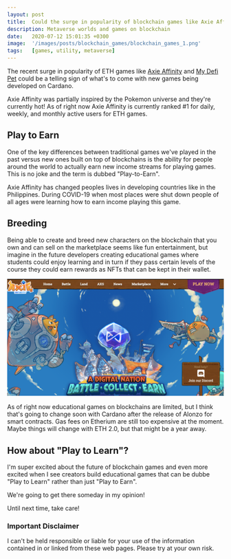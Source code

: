 ```yaml
---
layout: post
title:  Could the surge in popularity of blockchain games like Axie Affinity be a sign of what's to come for new games being built on Cardano?
description: Metaverse worlds and games on blockchain
date:   2020-07-12 15:01:35 +0300
image:  '/images/posts/blockchain_games/blockchain_games_1.png'
tags:   [games, utility, metaverse]
---
```

The recent surge in popularity of ETH games like [Axie Affinity](https://axieinfinity.com) and [My Defi Pet](https://mydefipet.com) could be a telling sign of what's to come with new games being developed on Cardano.  

Axie Affinity was partially inspired by the Pokemon universe and they're currently hot! As of right now Axie Affinity is currently ranked #1 for daily, weekly, and monthly active users for ETH games. 

## Play to Earn
One of the key differences between traditional games we've played in the past versus new ones built on top of blockchains is the ability for people around the world to actually earn new income streams for playing games. This is no joke and the term is dubbed "Play-to-Earn". 

Axie Affinity has changed peoples lives in developing countries like in the Philippines. During COVID-19 when most places were shut down  people of all ages were learning how to earn income playing this game. 

## Breeding
Being able to create and breed new characters on the blockchain that you own and can sell on the marketplace seems like fun entertainment, but imagine in the future developers creating educational games where students could enjoy learning and in turn if they pass certain levels of the course they could earn rewards as NFTs that can be kept in their wallet. 

![](/images/posts/blockchain_games/blockchain_games_1.png)

As of right now educational games on blockchains are limited, but I think that's going to change soon with Cardano after the release of Alonzo for smart contracts. Gas fees on Etherium are still too expensive at the moment. Maybe things will change with ETH 2.0, but that might be a year away. 

## How about "Play to Learn"?
I'm super excited about the future of blockchain games and even more excited when I see creators build educational games that can be dubbe "Play to Learn" rather than just "Play to Earn".

We're going to get there someday in my opinion!

Until next time, take care! 

### Important Disclaimer
I can't be held responsible or liable for your use of the information contained in or linked from these web pages. Please try at your own risk.

